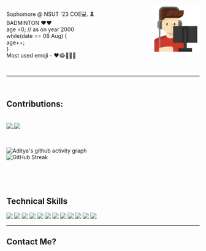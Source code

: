 <!-- # Welcome 😎 -->
<!-- <div>
  <span style="align:center"><img width ="50%" src = "https://github.com/weirdrag08/weirdrag08/blob/main/HelloWorld!.gif" alt= "Welcome"/></span>
  <span style="display: inline; float:left; "><p> Sophomore @ NSUT '23 COE💻. 🎗️ <br>
BADMINTON ♥️❤️ <br>
age =0; // as on year 2000 <br>
while(date == 08 Aug) { <br>
age++; <br>
} <br>
Most used emoji - ❤️😂✌🏻💙</p></span>
</div> -->
<img align="right" src= "https://github.com/weirdrag08/weirdrag08/blob/main/gamer.svg" width="25%">
<p align= "left">
    Sophomore @ NSUT '23 COE💻. 🎗️ <br>
    BADMINTON ♥️❤️ <br>
    age =0; // as on year 2000 <br>
    while(date == 08 Aug) { <br>
    age++; <br>
    } <br>
    Most used emoji - ❤️😂✌🏻💙
</p>

<!--
<img width ="60%" src = "https://github.com/weirdrag08/weirdrag08/blob/main/animated-welcome-image-0112.gif" alt= "Welcome"/>
**weirdrag08/weirdrag08** is a ✨ _special_ ✨ repository because its `README.md` (this file) appears on your GitHub profile.

Here are some ideas to get you started:

- 🔭 I’m currently working on ...
- 🌱 I’m currently learning ...
- 👯 I’m looking to collaborate on ...
- 🤔 I’m looking for help with ...
- 💬 Ask me about ...
- 📫 How to reach me: ...
- 😄 Pronouns: ...
- ⚡ Fun fact: ...
-->

<br>
<hr>
<br>
<h2>Contributions:</h2>

<br>
<a href="https://github-readme-stats.vercel.app/api?username=weirdrag08&show_icons=true&theme=merko">
  <img align="center" src="https://github-readme-stats.vercel.app/api?username=weirdrag08&show_icons=true&theme=merko" />
</a>
<a href="https://github-readme-stats.vercel.app/api/top-langs/?username=weirdrag08&langs_count=10&theme=merko">
  <img align="center" src="https://github-readme-stats.vercel.app/api/top-langs/?username=weirdrag08&langs_count=10&theme=merko" />
</a>

<br>
<br>
<br>


![Aditya's github activity graph](https://activity-graph.herokuapp.com/graph?username=weirdrag08&theme=react-dark)
<br>
![GitHub Streak](https://github-readme-streak-stats.herokuapp.com/?user=weirdrag08&theme=vision-friendly-dark)

<br>
<br>
<br>
<h2>Technical Skills</h2>

<code><img src="https://img.icons8.com/color/48/000000/c-plus-plus-logo.png"/></code>
<code><img src="https://img.icons8.com/color/48/fa314a/c-programming.png"/></code>
<code><img src="https://img.icons8.com/color/48/fa314a/python.png"/></code>
<code><img src="https://img.icons8.com/color/48/000000/html-5.png"/></code>
<code><img src="https://img.icons8.com/color/48/000000/css3.png"/></code>
<code><img src="https://img.icons8.com/color/48/000000/javascript-logo-1.png"/></code>
<code><img src="https://img.icons8.com/dusk/64/4a90e2/php-logo.png"/></code>
<code><img src="https://img.icons8.com/color/50/000000/bootstrap.png"/></code>
<code><img src="https://img.icons8.com/ios-filled/50/26e07f/jquery.png"/></code>
<code><img src="https://img.icons8.com/color/64/000000/git.png"/></code>
<code><img src="https://img.icons8.com/color/64/000000/github.png"/></code>
<code><img src="https://img.icons8.com/color/48/fa314a/object.png"/></code>


<hr>
<h2>Contact Me?</h2>
<!-- <code><img src="https://img.icons8.com/color/64/000000/react-native.png"/></code> -->
<!-- <code><img src="https://img.icons8.com/ios-filled/50/fa314a/database-restore.png"/></code> -->
